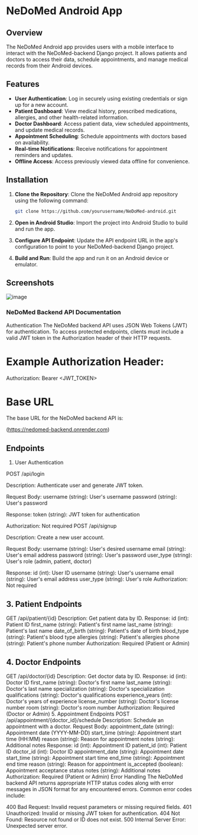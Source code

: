 # NeDoMed Android App

## Overview

The NeDoMed Android app provides users with a mobile interface to interact with the NeDoMed-backend Django project. It allows patients and doctors to access their data, schedule appointments, and manage medical records from their Android devices.

## Features

- **User Authentication**: Log in securely using existing credentials or sign up for a new account.
- **Patient Dashboard**: View medical history, prescribed medications, allergies, and other health-related information.
- **Doctor Dashboard**: Access patient data, view scheduled appointments, and update medical records.
- **Appointment Scheduling**: Schedule appointments with doctors based on availability.
- **Real-time Notifications**: Receive notifications for appointment reminders and updates.
- **Offline Access**: Access previously viewed data offline for convenience.

## Installation

1. **Clone the Repository**: Clone the NeDoMed Android app repository using the following command:

   ```bash
   git clone https://github.com/yourusername/NeDoMed-android.git
2. **Open in Android Studio**: Import the project into Android Studio to build and run the app.
3. **Configure API Endpoint**: Update the API endpoint URL in the app's configuration to point to your NeDoMed-backend Django project.
4. **Build and Run**: Build the app and run it on an Android device or emulator.

## Screenshots
![image](https://github.com/AlanAquinas/NeDoMed/assets/116744376/983ed24c-002c-4f14-afdc-43411087d121)



### NeDoMed Backend API Documentation
Authentication
The NeDoMed backend API uses JSON Web Tokens (JWT) for authentication. To access protected endpoints, clients must include a valid JWT token in the Authorization header of their HTTP requests.

# Example Authorization Header:
Authorization: Bearer <JWT_TOKEN>

# Base URL
The base URL for the NeDoMed backend API is:

(https://nedomed-backend.onrender.com)

## Endpoints
1. User Authentication

POST /api/login

Description: Authenticate user and generate JWT token.

Request Body:
username (string): User's username
password (string): User's password

Response:
token (string): JWT token for authentication

Authorization: Not required
POST /api/signup

Description: Create a new user account.

Request Body:
username (string): User's desired username
email (string): User's email address
password (string): User's password
user_type (string): User's role (admin, patient, doctor)

Response:
id (int): User ID
username (string): User's username
email (string): User's email address
user_type (string): User's role
Authorization: Not required
## 3. Patient Endpoints
GET /api/patient/{id}
Description: Get patient data by ID.
Response:
id (int): Patient ID
first_name (string): Patient's first name
last_name (string): Patient's last name
date_of_birth (string): Patient's date of birth
blood_type (string): Patient's blood type
allergies (string): Patient's allergies
phone (string): Patient's phone number
Authorization: Required (Patient or Admin)
## 4. Doctor Endpoints

GET /api/doctor/{id}
Description: Get doctor data by ID.
Response:
id (int): Doctor ID
first_name (string): Doctor's first name
last_name (string): Doctor's last name
specialization (string): Doctor's specialization
qualifications (string): Doctor's qualifications
experience_years (int): Doctor's years of experience
license_number (string): Doctor's license number
room (string): Doctor's room number
Authorization: Required (Doctor or Admin)
5. Appointment Endpoints
POST /api/appointment/{doctor_id}/schedule
Description: Schedule an appointment with a doctor.
Request Body:
appointment_date (string): Appointment date (YYYY-MM-DD)
start_time (string): Appointment start time (HH:MM)
reason (string): Reason for appointment
notes (string): Additional notes
Response:
id (int): Appointment ID
patient_id (int): Patient ID
doctor_id (int): Doctor ID
appointment_date (string): Appointment date
start_time (string): Appointment start time
end_time (string): Appointment end time
reason (string): Reason for appointment
is_accepted (boolean): Appointment acceptance status
notes (string): Additional notes
Authorization: Required (Patient or Admin)
Error Handling
The NeDoMed backend API returns appropriate HTTP status codes along with error messages in JSON format for any encountered errors. Common error codes include:

400 Bad Request: Invalid request parameters or missing required fields.
401 Unauthorized: Invalid or missing JWT token for authentication.
404 Not Found: Resource not found or ID does not exist.
500 Internal Server Error: Unexpected server error.
